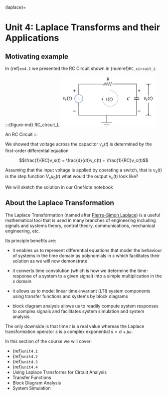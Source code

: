 (laplace)=

# Unit 4: Laplace Transforms and their Applications


## Motivating example

In {ref}`ex4.1` we presented the RC Circuit shown in {numref}`RC_circuit_L`

:::{figure-md} RC_circuit_L
<img src="pictures/RC_circuit.png" alt="An RC Circuit" width="60%">

An RC Circuit
:::


We showed that voltage across the capacitor $v_c(t)$ is determined by the first-order differential equation 

$$\frac{1}{RC}v_s(t) = \frac{d}{dt}v_c(t) + \frac{1}{RC}v_c(t)$$

Assuming that the input voltage is applied by operating a switch, that is $v_s(t)$ is the step function $V_s u_0 (t)$ what would the output $v_c(t)$ look like?


We will sketch the solution in our OneNote notebook


## About the Laplace Transformation

The Laplace Transformation (named after [Pierre-Simon Laplace](https://en.wikipedia.org/wiki/Pierre-Simon_Laplace)) is a useful mathematical tool that is used in many branches of engineering including signals and systems theory, control theory, communications, mechanical engineering, etc. 


Its principle benefits are: 

* it enables us to represent differential equations that model the behaviour of systems in the time domain as polynomials in $s$ which facilitates their solution as we will now demonstrate


* it converts time convolution (which is how we determine the time-response of a system to a given signal) into a simple multiplication in the $s$ domain


* it allows us to model linear time-invariant (LTI) system components using transfer functions and systems by block diagrams


* block diagram analysis allows us to readily compute system responses to complex signals and facilitates system simulation and system analysis.


The only downside is that time $t$ is a real value whereas the Laplace transformation operator $s$ is a complex exponential $s = \sigma + j\omega$.


In this section of the course we will cover:

* {ref}`unit4.1`
* {ref}`unit4.2`
* {ref}`unit4.3`
* {ref}`unit4.4`
* Using Laplace Transforms for Circuit Analysis
* Transfer Functions
* Block Diagram Analysis
* System Simulation
